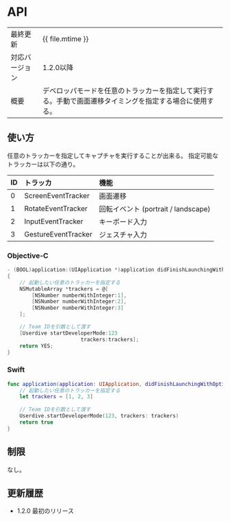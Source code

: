 # API

|                |                                                                                                          |
|:---------------|:---------------------------------------------------------------------------------------------------------|
| 最終更新       | {{ file.mtime }}                                                                                         |
| 対応バージョン | 1.2.0以降                                                                                                |
| 概要           | デベロッパモードを任意のトラッカーを指定して実行する。手動で画面遷移タイミングを指定する場合に使用する。 |

## 使い方

任意のトラッカーを指定してキャプチャを実行することが出来る。
指定可能なトラッカーは以下の通り。

| ID | トラッカ            | 機能                                |
|:---|:--------------------|:---------------------------------|
| 0  | ScreenEventTracker  | 画面遷移                           |
| 1  | RotateEventTracker  | 回転イベント (portrait / landscape) |
| 2  | InputEventTracker   | キーボード入力                      |
| 3  | GestureEventTracker | ジェスチャ入力                      |

### Objective-C

```objective-c
- (BOOL)application:(UIApplication *)application didFinishLaunchingWithOptions:(NSDictionary *)launchOptions
{
    // 起動したい任意のトラッカーを指定する
    NSMutableArray *trackers = @[
        [NSNumber numberWithInteger:1],
        [NSNumber numberWithInteger:2],
        [NSNumber numberWithInteger:3]
    ];

    // Team IDを引数として渡す
    [Userdive startDeveloperMode:123
                        trackers:trackers];
    return YES;
}
```

### Swift

```swift
func application(application: UIApplication, didFinishLaunchingWithOptions launchOptions: [NSObject: AnyObject]?) -> Bool {
    // 起動したい任意のトラッカーを指定する
    let trackers = [1, 2, 3]
    
    // Team IDを引数として渡す
    Userdive.startDeveloperMode(123, trackers: trackers)
    return true
}
```

## 制限

なし。

## 更新履歴

- 1.2.0 最初のリリース
